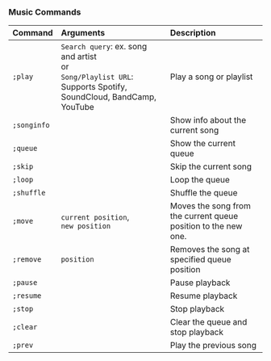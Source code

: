 ### Music Commands

| Command | Arguments | Description |
| :--- | :--- | :--- |
| `;play` | `Search query`: ex. song and artist<br>or<br>`Song/Playlist URL`: Supports Spotify, SoundCloud, BandCamp, YouTube | Play a song or playlist |
| `;songinfo` |  | Show info about the current song |
| `;queue` |  | Show the current queue |
| `;skip` |  | Skip the current song |
| `;loop` |  | Loop the queue |
| `;shuffle` |  | Shuffle the queue |
| `;move` | `current position`,<br>`new position` | Moves the song from the current queue position to the new one. |
| `;remove` | `position` | Removes the song at specified queue position |
| `;pause` |  | Pause playback |
| `;resume` |  | Resume playback |
| `;stop` |  | Stop playback |
| `;clear` |  | Clear the queue and stop playback |
| `;prev` |  | Play the previous song |
